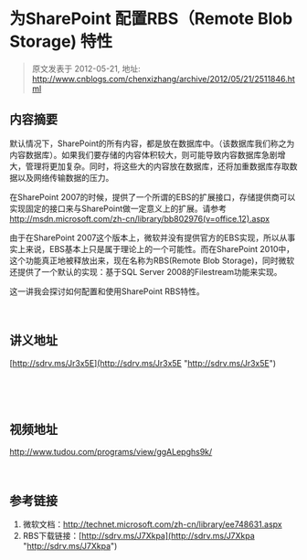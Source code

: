 # 为SharePoint 配置RBS（Remote Blob Storage) 特性 
> 原文发表于 2012-05-21, 地址: http://www.cnblogs.com/chenxizhang/archive/2012/05/21/2511846.html 


内容摘要
----

 默认情况下，SharePoint的所有内容，都是放在数据库中。（该数据库我们称之为内容数据库）。如果我们要存储的内容体积较大，则可能导致内容数据库急剧增大，管理将更加复杂。同时，将这些大的内容放在数据库，还将加重数据库存取数据以及网络传输数据的压力。

 在SharePoint 2007的时候，提供了一个所谓的EBS的扩展接口，存储提供商可以实现固定的接口来与SharePoint做一定意义上的扩展。请参考<http://msdn.microsoft.com/zh-cn/library/bb802976(v=office.12).aspx>

 由于在SharePoint 2007这个版本上，微软并没有提供官方的EBS实现，所以从事实上来说，EBS基本上只是属于理论上的一个可能性。而在SharePoint 2010中，这个功能真正地被释放出来，现在名称为RBS(Remote Blob Storage)，同时微软还提供了一个默认的实现：基于SQL Server 2008的Filestream功能来实现。

 这一讲我会探讨如何配置和使用SharePoint RBS特性。

  

 讲义地址
----

 [http://sdrv.ms/Jr3x5E](http://sdrv.ms/Jr3x5E "http://sdrv.ms/Jr3x5E")

  

  

 视频地址
----

 <http://www.tudou.com/programs/view/ggALepghs9k/>

   

 参考链接
----

 1. 微软文档：<http://technet.microsoft.com/zh-cn/library/ee748631.aspx>
2. RBS下载链接：[http://sdrv.ms/J7Xkpa](http://sdrv.ms/J7Xkpa "http://sdrv.ms/J7Xkpa")

